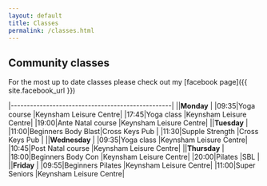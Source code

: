 ```yaml
---
layout: default
title: Classes
permalink: /classes.html
---
```


## Community classes

For the most up to date classes please check out my
[facebook page]({{ site.facebook_url }})

|--------------------------------------------------|
||**Monday**                                       |
|09:35|Yoga course         |Keynsham Leisure Centre|
|17:45|Yoga class          |Keynsham Leisure Centre|
|19:00|Ante Natal course   |Keynsham Leisure Centre|
||**Tuesday**                                      |
|11:00|Beginners Body Blast|Cross Keys Pub         |
|11:30|Supple Strength     |Cross Keys Pub         |
||**Wednesday**                                    |
|09:35|Yoga class          |Keynsham Leisure Centre|
|10:45|Post Natal course   |Keynsham Leisure Centre|
||**Thursday**                                     |
|18:00|Beginners Body Con  |Keynsham Leisure Centre|
|20:00|Pilates             |SBL                    |
||**Friday**                                       |
|09:55|Beginners Pilates   |Keynsham Leisure Centre|
|11:00|Super Seniors       |Keynsham Leisure Centre|
